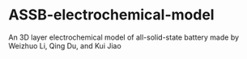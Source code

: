 # ASSB-electrochemical-model
An 3D layer electrochemical model of all-solid-state battery made by Weizhuo Li, Qing Du, and Kui Jiao
